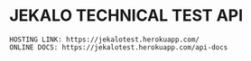 # JEKALO TECHNICAL TEST API
```
HOSTING LINK: https://jekalotest.herokuapp.com/
ONLINE DOCS: https://jekalotest.herokuapp.com/api-docs
```